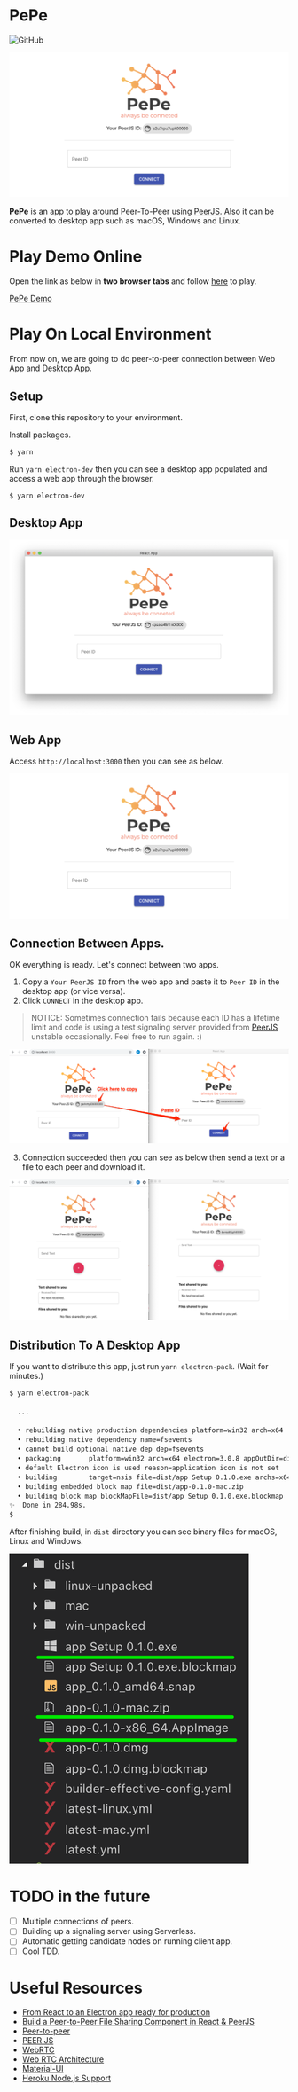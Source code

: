 # PePe

![GitHub](https://img.shields.io/github/license/mashape/apistatus.svg)

![PePe Logo](./readme/web-app.png)

**PePe** is an app to play around Peer-To-Peer using [PeerJS](https://peerjs.com/). Also it can be converted to desktop app such as macOS, Windows and Linux.

# Play Demo Online

Open the link as below in **two browser tabs** and
follow [here](https://github.com/daenamkim/pepe#connection-between-apps) to play.

[PePe Demo](https://pe-pe.herokuapp.com/)

# Play On Local Environment

From now on, we are going to do peer-to-peer connection between Web App and Desktop App.

## Setup

First, clone this repository to your environment.

Install packages.

```sh
$ yarn
```

Run `yarn electron-dev` then you can see a desktop app populated and access a web app through the browser.

```
$ yarn electron-dev
```

## Desktop App

![PePe Desktop App](./readme/desktop-app.png)

## Web App

Access `http://localhost:3000` then you can see as below.

![PePe Web App](./readme/web-app.png)

## Connection Between Apps.

OK everything is ready. Let's connect between two apps.

1. Copy a `Your PeerJS ID` from the web app and paste it to `Peer ID` in the desktop app (or vice versa).
2. Click `CONNECT` in the desktop app.

> NOTICE: Sometimes connection fails because each ID has a lifetime limit and code is using a test signaling server provided from [PeerJS](https://peerjs.com/) unstable occasionally. Feel free to run again. :)

![PePe Connecting](./readme/connecting.png)

3. Connection succeeded then you can see as below then send a text or a file to each peer and download it.

![PePe Connected](./readme/connected.png)

## Distribution To A Desktop App

If you want to distribute this app, just run `yarn electron-pack`. (Wait for minutes.)

```sh
$ yarn electron-pack

  ...

  • rebuilding native production dependencies platform=win32 arch=x64
  • rebuilding native dependency name=fsevents
  • cannot build optional native dep dep=fsevents
  • packaging       platform=win32 arch=x64 electron=3.0.8 appOutDir=dist/win-unpacked
  • default Electron icon is used reason=application icon is not set
  • building        target=nsis file=dist/app Setup 0.1.0.exe archs=x64 oneClick=true
  • building embedded block map file=dist/app-0.1.0-mac.zip
  • building block map blockMapFile=dist/app Setup 0.1.0.exe.blockmap
✨  Done in 284.98s.
$
```

After finishing build, in `dist` directory you can see binary files for macOS, Linux and Windows.

![PePe Distributions](./readme/dist.png)

# TODO in the future

- [ ] Multiple connections of peers.
- [ ] Building up a signaling server using Serverless.
- [ ] Automatic getting candidate nodes on running client app.
- [ ] Cool TDD.

# Useful Resources

- [From React to an Electron app ready for production](https://medium.com/@kitze/%EF%B8%8F-from-react-to-an-electron-app-ready-for-production-a0468ecb1da3)
- [Build a Peer-to-Peer File Sharing Component in React & PeerJS](https://www.sitepoint.com/file-sharing-component-react/)
- [Peer-to-peer](https://en.wikipedia.org/wiki/Peer-to-peer)
- [PEER JS](https://peerjs.com/docs/)
- [WebRTC](https://en.wikipedia.org/wiki/WebRTC)
- [Web RTC Architecture](https://webrtc.org/architecture/)
- [Material-UI](https://material-ui.com/)
- [Heroku Node.js Support](https://devcenter.heroku.com/articles/nodejs-support)

